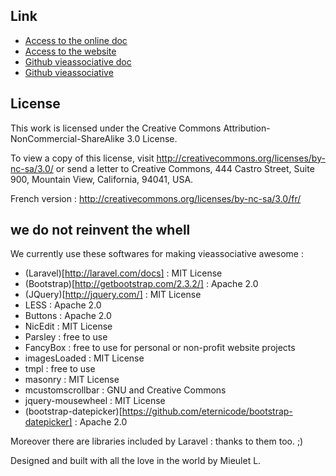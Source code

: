 
## Link

* [Access to the online doc](http://doc.vieassociative.fr)
* [Access to the website](http://www.vieassociative.fr)
* [Github vieassociative doc](https://github.com/serut/doc-vieassoc)
* [Github vieassociative](https://github.com/serut/vieassociative)


## License
This work is licensed under the Creative Commons Attribution-NonCommercial-ShareAlike 3.0 License.

To view a copy of this license, visit http://creativecommons.org/licenses/by-nc-sa/3.0/ or send a letter to Creative Commons, 444 Castro Street, Suite 900, Mountain View, California, 94041, USA.

French version : http://creativecommons.org/licenses/by-nc-sa/3.0/fr/

## we do not reinvent the whell ##

We currently use these softwares for making vieassociative awesome :

* (Laravel)[http://laravel.com/docs] : MIT License
* (Bootstrap)[http://getbootstrap.com/2.3.2/] : Apache 2.0
* (JQuery)[http://jquery.com/] : MIT License
* LESS : Apache 2.0
* Buttons : Apache 2.0
* NicEdit : MIT License
* Parsley : free to use
* FancyBox : free to use for personal or non-profit website projects
* imagesLoaded : MIT License
* tmpl : free to use
* masonry : MIT License
* mcustomscrollbar : GNU and Creative Commons
* jquery-mousewheel : MIT License
* (bootstrap-datepicker)[https://github.com/eternicode/bootstrap-datepicker] : Apache 2.0

Moreover there are libraries included by Laravel : thanks to them too. ;)

Designed and built with all the love in the world by Mieulet L.
